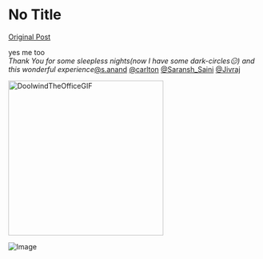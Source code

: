 # No Title

[Original Post](https://discourse.onlinedegree.iitm.ac.in/t/169029/284)

<p>yes me too<br>
<em>Thank You for some sleepless nights(now I have some dark-circles😑) and this wonderful experience</em><a class="mention" href="/u/s.anand">@s.anand</a> <a class="mention" href="/u/carlton">@carlton</a> <a class="mention" href="/u/saransh_saini">@Saransh_Saini</a> <a class="mention" href="/u/jivraj">@Jivraj</a></p>
<p><img src="https://europe1.discourse-cdn.com/flex013/uploads/iitm/original/3X/0/5/054b78122fc9aed3a2a9138ef0839a109dee8001.gif" alt="DoolwindTheOfficeGIF" data-base62-sha1="KQ4TFqsHGlD9SbWe5Ni3N0fEpH" width="310" height="310" class="animated"></p>

![Image](https://europe1.discourse-cdn.com/flex013/uploads/iitm/original/3X/0/5/054b78122fc9aed3a2a9138ef0839a109dee8001.gif)
